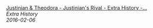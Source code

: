 <!--2024-07-21 00:21:39-->
<div class="yb">
  <a class="nodecor" href="/posts.html?istoriya/justinian_theodora_-_justinians_rival_-_extra_history_-_part_9">
    <img class="preview" data-videoid="aN1imOXR4b4" src="https://i.ytimg.com/vi/aN1imOXR4b4/hqdefault.jpg" align="middle" alt="">
  </a>
  <div class="inlbl text">
    <a class="nodecor" href="/posts.html?istoriya/justinian_theodora_-_justinians_rival_-_extra_history_-_part_9">Justinian & Theodora - Justinian's Rival - Extra History -...</a><br>
    <i class="smaller2">Extra History</i><br>
    <i class="smaller3">2016-02-06</i>
  </div>
</div>

